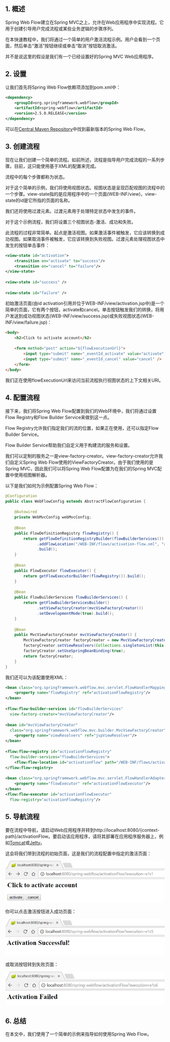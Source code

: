 ## 1. 概述

Spring Web Flow建立在Spring MVC之上，允许在Web应用程序中实现流程。它用于创建引导用户完成流程或某些业务逻辑的步骤序列。

在本快速教程中，我们将通过一个简单的用户激活流程示例。用户会看到一个页面，然后单击“激活”按钮继续或单击“取消”按钮取消激活。

并不是说这里的假设是我们有一个已经设置好的Spring MVC Web应用程序。

## 2. 设置

让我们首先将Spring Web Flow依赖项添加到pom.xml中：

```xml
<dependency>
    <groupId>org.springframework.webflow</groupId>
    <artifactId>spring-webflow</artifactId>
    <version>2.5.0.RELEASE</version>
</dependency>
```

可以在[Central Maven Repository](https://search.maven.org/search?q=a:spring-webflow)中找到最新版本的Spring Web Flow。

## 3. 创建流程

现在让我们创建一个简单的流程。如前所述，流程是指导用户完成流程的一系列步骤。目前，这只能使用基于XML的配置来完成。

流程中的每个步骤都称为状态。

对于这个简单的示例，我们将使用视图状态。视图状态是呈现匹配视图的流程中的一个步骤。view-state指的是应用程序中的一个页面(WEB-INF/view)，view-state的id是它所指的页面的名称。

我们还将使用过渡元素。过渡元素用于处理特定状态中发生的事件。

对于这个示例流程，我们将设置三个视图状态-激活、成功和失败。

此流程的过程非常简单。起点是激活视图。如果激活事件被触发，它应该转换到成功视图。如果取消事件被触发，它应该转换到失败视图。过渡元素处理视图状态中发生的按钮单击事件：

```xml
<view-state id="activation">
    <transition on="activate" to="success"/>
    <transition on="cancel" to="failure"/>
</view-state>

<view-state id="success" />

<view-state id="failure" />
```

初始激活页面(由id activation引用并位于WEB-INF/view/activation.jsp中)是一个简单的页面，它有两个按钮，activate和cancel。单击按钮触发我们的转换，将用户发送到成功视图状态(WEB-INF/view/success.jsp)或失败视图状态(WEB-INF/view/failure.jsp)：

```html
<body>
    <h2>Click to activate account</h2>

    <form method="post" action="${flowExecutionUrl}">
        <input type="submit" name="_eventId_activate" value="activate" />
        <input type="submit" name="_eventId_cancel" value="cancel" />
    </form>
</body>
```

我们正在使用flowExecutionUrl来访问当前流程执行视图状态的上下文相关URI。

## 4. 配置流程

接下来，我们将Spring Web Flow配置到我们的Web环境中，我们将通过设置Flow Registry和Flow Builder Service来做到这一点。

Flow Registry允许我们指定我们的流的位置，如果正在使用，还可以指定Flow Builder Service。

Flow Builder Service帮助我们自定义用于构建流的服务和设置。

我们可以定制的服务之一是view-factory-creator。view-factory-creator允许我们自定义Spring Web Flow使用的ViewFactoryCreator。由于我们使用的是Spring MVC，因此我们可以将Spring Web Flow配置为在我们的Spring MVC配置中使用视图解析器。

以下是我们如何为示例配置Spring Web Flow：

```java
@Configuration
public class WebFlowConfig extends AbstractFlowConfiguration {

    @Autowired
    private WebMvcConfig webMvcConfig;

    @Bean
    public FlowDefinitionRegistry flowRegistry() {
        return getFlowDefinitionRegistryBuilder(flowBuilderServices())
              .addFlowLocation("/WEB-INF/flows/activation-flow.xml", "activationFlow")
              .build();
    }

    @Bean
    public FlowExecutor flowExecutor() {
        return getFlowExecutorBuilder(flowRegistry()).build();
    }

    @Bean
    public FlowBuilderServices flowBuilderServices() {
        return getFlowBuilderServicesBuilder()
              .setViewFactoryCreator(mvcViewFactoryCreator())
              .setDevelopmentMode(true).build();
    }

    @Bean
    public MvcViewFactoryCreator mvcViewFactoryCreator() {
        MvcViewFactoryCreator factoryCreator = new MvcViewFactoryCreator();
        factoryCreator.setViewResolvers(Collections.singletonList(this.webMvcConfig.viewResolver()));
        factoryCreator.setUseSpringBeanBinding(true);
        return factoryCreator;
    }
}
```

我们还可以为该配置使用XML：

```xml
<bean class="org.springframework.webflow.mvc.servlet.FlowHandlerMapping">
    <property name="flowRegistry" ref="activationFlowRegistry"/>
</bean>

<flow:flow-builder-services id="flowBuilderServices"
  view-factory-creator="mvcViewFactoryCreator"/>

<bean id="mvcViewFactoryCreator" 
  class="org.springframework.webflow.mvc.builder.MvcViewFactoryCreator">
    <property name="viewResolvers" ref="jspViewResolver"/>
</bean>

<flow:flow-registry id="activationFlowRegistry" 
  flow-builder-services="flowBuilderServices">
    <flow:flow-location id="activationFlow" path="/WEB-INF/flows/activation-flow.xml"/>
</flow:flow-registry>

<bean class="org.springframework.webflow.mvc.servlet.FlowHandlerAdapter">
    <property name="flowExecutor" ref="activationFlowExecutor"/>
</bean>
<flow:flow-executor id="activationFlowExecutor" 
  flow-registry="activationFlowRegistry"/>
```

## 5. 导航流程

要在流程中导航，请启动Web应用程序并转到http://localhost:8080/{context-path}/activationFlow。要启动该应用程序，请将其部署在应用程序服务器上，例如[Tomcat](https://www.baeldung.com/tomcat-deploy-war)或[Jetty](https://www.baeldung.com/deploy-to-jetty)。

这会将我们带到流程的初始页面，这是我们的流程配置中指定的激活页面：

<img src="../assets/img.png">

你可以点击激活按钮进入成功页面：

<img src="../assets/img_1.png">

或取消按钮转到失败页面：

<img src="../assets/img_2.png">

## 6. 总结

在本文中，我们使用了一个简单的示例来指导如何使用Spring Web Flow。